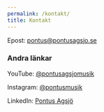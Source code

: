 ```yaml
---
permalink: /kontakt/
title: Kontakt
---
```

<i class="fas fa-fw fa-envelope-square" aria-hidden="true"></i> Epost: [pontus@pontusagsjo.se](mailto:pontus@pontusagsjo.se)

### Andra länkar

<i class="fab fa-fw fa-youtube" aria-hidden="true"></i> YouTube: [@pontusagsjomusik](https://youtube.com/@pontusagsjomusik)

<i class="fab fa-fw fa-instagram" aria-hidden="true"></i> Instagram: [@pontusmusik](https://instagram.com/pontusmusik)

<i class="fab fa-fw fa-linkedin" aria-hidden="true"></i> LinkedIn: [Pontus Agsjö](https://www.linkedin.com/in/pontusagsjo)